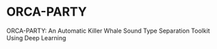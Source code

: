 # ORCA-PARTY
ORCA-PARTY: An Automatic Killer Whale Sound Type Separation Toolkit Using Deep Learning
